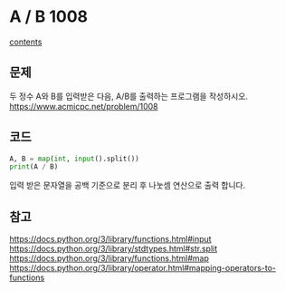 # A / B 1008
[contents](../Baekjoon_Pyhon.md)
## 문제
두 정수 A와 B를 입력받은 다음, A/B를 출력하는 프로그램을 작성하시오.  
https://www.acmicpc.net/problem/1008

## 코드
```python
A, B = map(int, input().split())
print(A / B)
```
입력 받은 문자열을 공백 기준으로 분리 후 나눗셈 연산으로 출력 합니다.
## 참고
https://docs.python.org/3/library/functions.html#input  
https://docs.python.org/3/library/stdtypes.html#str.split  
https://docs.python.org/3/library/functions.html#map  
https://docs.python.org/3/library/operator.html#mapping-operators-to-functions